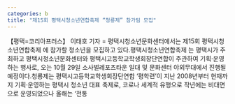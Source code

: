 ```yaml
---
categories: b
title: "제15회 평택시청소년연합축제 “청룡제” 참가팀 모집"
---
```

【평택=코리아프러스】 이태호 기자 = 평택시청소년문화센터에서는 제15회 평택시청소년연합축제 에 참가할 청소년을 모집하고 있다.평택시청소년연합축제 는 평택시가 주최하고 평택시청소년문화센터와 평택시고등학교학생회장단연합이 주관하여 기획·운영하는 행사로, 오는 10월 29일 소사벌레포츠타운 일대 및 문화센터 야외무대에서 진행될 예정이다.청룡제는 평택시고등학교학생회장단연합 ‘평학련’이 지난 2008년부터 현재까지 기획·운영하는 평택시 청소년 대표 축제로, 코로나 세계적 유행으로 작년에는 비대면으로 운영되었으나 올해는 ‘전통
